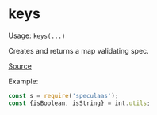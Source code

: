 keys
=====

Usage: ```keys(...)```

Creates and returns a map validating spec.

[Source](https://github.com/mrijk/speculaas/blob/master/lib/keys.js)

Example:

```js
const s = require('speculaas');
const {isBoolean, isString} = int.utils;
```
